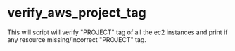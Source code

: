# verify_aws_project_tag

This will script will verify "PROJECT" tag of all the ec2 instances and print if any resource missing/incorrect "PROJECT" tag.
